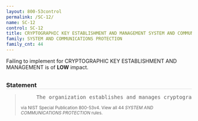```yaml
---
layout: 800-53control
permalink: /SC-12/
name: SC-12
control: SC-12
title: CRYPTOGRAPHIC KEY ESTABLISHMENT AND MANAGEMENT SYSTEM AND COMMUNICATIONS PROTECTION
family: SYSTEM AND COMMUNICATIONS PROTECTION
family_cnt: 44
---
```

<p class="text-info">Failing to implement for CRYPTOGRAPHIC KEY ESTABLISHMENT AND MANAGEMENT is of <b>LOW</b> impact.</p>

<h3 style="border-bottom:1px solid #ddd;margin:30px 0 8px 0;">Statement</h3>
<blockquote>
<pre>     The organization establishes and manages cryptographic keys for required cryptography employed within the information system in accordance with [Assignment: organization-defined requirements for key generation, distribution, storage, access, and destruction]. 
</pre>
<p><small>via NIST Special Publication 800-53v4. View all 44 <i>SYSTEM AND COMMUNICATIONS PROTECTION</i> rules. <a href="/cce/ssg/group/$Group_id"><span class="glyphicon glyphicon-link"></span></a> </small></p>
</blockquote>

